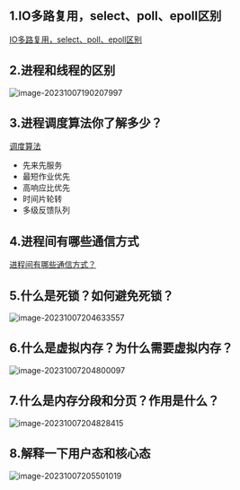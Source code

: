 ## 1.IO多路复用，select、poll、epoll区别

[IO多路复用，select、poll、epoll区别](https://juejin.cn/post/6931543528971436046)

## 2.进程和线程的区别

![image-20231007190207997](https://ericcoder-oss.oss-cn-hangzhou.aliyuncs.com/markdown_images/image-20231007190207997.png)

## 3.进程调度算法你了解多少？

[调度算法](https://xiaolincoding.com/os/4_process/process_base.html#%E8%B0%83%E5%BA%A6%E7%AE%97%E6%B3%95)

+ 先来先服务
+ 最短作业优先
+ 高响应比优先
+ 时间片轮转
+ 多级反馈队列

## 4.进程间有哪些通信⽅式

[进程间有哪些通信方式？](https://xiaolincoding.com/os/4_process/process_commu.html)

## 5.什么是死锁？如何避免死锁？

![image-20231007204633557](https://ericcoder-oss.oss-cn-hangzhou.aliyuncs.com/markdown_images/image-20231007204633557.png)

## 6.什么是虚拟内存？为什么需要虚拟内存？

![image-20231007204800097](https://ericcoder-oss.oss-cn-hangzhou.aliyuncs.com/markdown_images/image-20231007204800097.png)

## 7.什么是内存分段和分⻚？作⽤是什么？

![image-20231007204828415](https://ericcoder-oss.oss-cn-hangzhou.aliyuncs.com/markdown_images/image-20231007204828415.png)

## 8.解释⼀下⽤户态和核⼼态

![image-20231007205501019](https://ericcoder-oss.oss-cn-hangzhou.aliyuncs.com/markdown_images/image-20231007205501019.png)